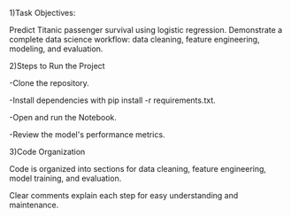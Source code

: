 1)Task Objectives:                                                

Predict Titanic passenger survival using logistic regression.
Demonstrate a complete data science workflow: data cleaning, feature engineering, modeling, and evaluation.


2)Steps to Run the Project

-Clone the repository.

-Install dependencies with pip install -r requirements.txt.

-Open and run the Notebook.

-Review the model's performance metrics.


3)Code Organization

Code is organized into sections for data cleaning, feature engineering, model training, and evaluation.

Clear comments explain each step for easy understanding and maintenance.
